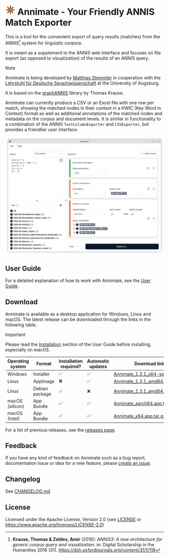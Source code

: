 # ![Annimate logo](annimate_desktop/src-tauri/icons/32x32.png) Annimate - Your Friendly ANNIS Match Exporter

This is a tool for the convenient export of query results (matches) from the ANNIS[^1] system for linguistic corpora.

It is meant as a supplement to the ANNIS web interface and focuses on file export (as opposed to visualization) of the results of an ANNIS query.

> [!NOTE]
> Annimate is being developed by [Matthias Stemmler](https://github.com/matthias-stemmler) in cooperation with the [Lehrstuhl für Deutsche Sprachwissenschaft](https://www.uni-augsburg.de/de/fakultaet/philhist/professuren/germanistik/deutsche-sprachwissenschaft/) at the University of Augsburg.
>
> It is based on the [graphANNIS](https://github.com/korpling/graphANNIS) library by Thomas Krause.

Annimate can currently produce a CSV or an Excel file with one row per match, showing the matched nodes in their context in a KWIC (Key Word in Context) format as well as additional annotations of the matched nodes and metadata on the corpus and document levels. It is similar in functionality to a combination of the ANNIS `TextColumnExporter` and `CSVExporter`, but provides a friendlier user interface.

![Screenshot of Annimate](docs/readme/images/screenshot.png)

## User Guide

For a detailed explanation of how to work with Annimate, see the [User Guide](https://matthias-stemmler.github.io/annimate/user-guide/).

## Download

Annimate is available as a desktop application for Windows, Linux and macOS. The latest release can be downloaded through the links in the following table.

> [!IMPORTANT]
> Please read the [Installation](https://matthias-stemmler.github.io/annimate/user-guide/installation.html) section of the User Guide before installing, especially on macOS.

| Operating system | Format         | Installation required? | Automatic updates | Download link                      |
| ---------------- | -------------- | ---------------------- | ----------------- | ---------------------------------- |
| Windows          | Installer      | ✅                     | ✅                | [Annimate_1.3.1_x64-setup.exe][1]  |
| Linux            | AppImage       | ❌                     | ✅                | [Annimate_1.3.1_amd64.AppImage][2] |
| Linux            | Debian package | ✅                     | ❌                | [Annimate_1.3.1_amd64.deb][3]      |
| macOS (silicon)  | App Bundle     | ✅                     | ✅                | [Annimate_aarch64.app.tar.gz][4]   |
| macOS (Intel)    | App Bundle     | ✅                     | ✅                | [Annimate_x64.app.tar.gz][5]       |

For a list of previous releases, see the [releases page](https://github.com/matthias-stemmler/annimate/releases).

## Feedback

If you have any kind of feedback on Annimate such as a bug report, documentation issue or idea for a new feature, please [create an issue](https://github.com/matthias-stemmler/annimate/issues/new/choose).

## Changelog

See [CHANGELOG.md](CHANGELOG.md)

## License

Licensed under the Apache License, Version 2.0 (see [LICENSE](LICENSE) or https://www.apache.org/licenses/LICENSE-2.0)

[1]: https://github.com/matthias-stemmler/annimate/releases/download/v1.3.1/Annimate_1.3.1_x64-setup.exe
[2]: https://github.com/matthias-stemmler/annimate/releases/download/v1.3.1/Annimate_1.3.1_amd64.AppImage
[3]: https://github.com/matthias-stemmler/annimate/releases/download/v1.3.1/Annimate_1.3.1_amd64.deb
[4]: https://github.com/matthias-stemmler/annimate/releases/download/v1.3.1/Annimate_aarch64.app.tar.gz
[5]: https://github.com/matthias-stemmler/annimate/releases/download/v1.3.1/Annimate_x64.app.tar.gz

[^1]:
    **Krause, Thomas & Zeldes, Amir** (2016):
    _ANNIS3: A new architecture for generic corpus query and visualization._
    in: Digital Scholarship in the Humanities 2016 (31).
    <https://dsh.oxfordjournals.org/content/31/1/118>

